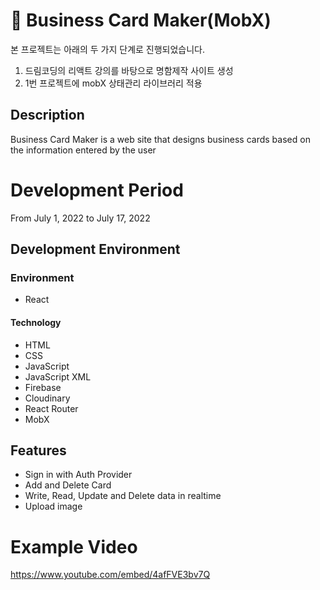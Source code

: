 # :card_index: Business Card Maker(MobX)
본 프로젝트는 아래의 두 가지 단계로 진행되었습니다.<br/>
1. 드림코딩의 리액트 강의를 바탕으로 명함제작 사이트 생성<br/>
2. 1번 프로젝트에 mobX 상태관리 라이브러리 적용<br/>

## Description
Business Card Maker is a web site that designs business cards based on the information entered by the user

# Development Period
From July 1, 2022 to July 17, 2022

## Development Environment
### Environment<br/>
* React

#### Technology<br/>
* HTML
* CSS
* JavaScript
* JavaScript XML
* Firebase
* Cloudinary
* React Router
* MobX

## Features
* Sign in with Auth Provider
* Add and Delete Card
* Write, Read, Update and Delete data in realtime
* Upload image 

# Example Video
https://www.youtube.com/embed/4afFVE3bv7Q

